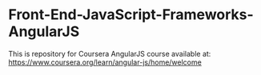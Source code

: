 # Front-End-JavaScript-Frameworks-AngularJS
This is repository for Coursera AngularJS course available at: https://www.coursera.org/learn/angular-js/home/welcome
